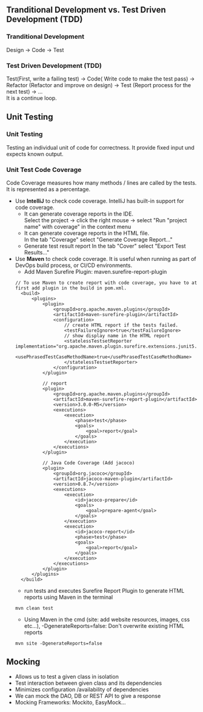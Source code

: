## Tranditional Development vs. Test Driven Development (TDD)
### Tranditional Development
Design -> Code -> Test
### Test Driven Development (TDD)
Test(First, write a failing test) -> Code( Write code to make the test pass) -> Refactor (Refactor and improve on design) -> Test (Report process for the next test) -> ...<br>
It is a continue loop.

## Unit Testing
### Unit Testing
Testing an individual unit of code for correctness. It provide fixed input und expects known output.
### Unit Test Code Coverage
Code Coverage measures how many methods / lines are called by the tests. It is represented as a percentage.
- Use **IntelliJ** to check code coverage. IntelliJ has built-in support for code coverage.
  - It can generate coverage reports in the IDE.<br>
    Select the project -> click the right mouse -> select "Run "project name" with coverage" in the context menu
  - It can generate coverage reports in the HTML file.<br>
    In the tab "Coverage" select "Generate Coverage Report..."
  - Generate test result report
    In the tab "Cover" select "Export Test Results..."
- Use **Maven** to check code coverage. It is useful when running as part of DevOps build process, or CI/CD environments.
  - Add Maven Surefire Plugin: maven.surefire-report-plugin
  ```
  // To use Maven to create report with code coverage, you have to at first add plugin in the build in pom.xml.
    <build>
        <plugins>
            <plugin>
                <groupId>org.apache.maven.plugins</groupId>
                <artifactId>maven-surefire-plugin</artifactId>
                <configuration>
                    // create HTML report if the tests failed.
                    <testFailureIgnore>true</testFailureIgnore>
                    // show display name in the HTML report
                    <statelessTestsetReporter implementation="org.apache.maven.plugin.surefire.extensions.junit5.JUnit5Xml30StatelessReporter">
                        <usePhrasedTestCaseMethodName>true</usePhrasedTestCaseMethodName>
                    </statelessTestsetReporter>
                </configuration>
            </plugin>

            // report
            <plugin>
                <groupId>org.apache.maven.plugins</groupId>
                <artifactId>maven-surefire-report-plugin</artifactId>
                <version>3.0.0-M5</version>
                <executions>
                    <execution>
                        <phase>test</phase>
                        <goals>
                            <goal>report</goal>
                        </goals>
                    </execution>
                </executions>
            </plugin>

            // Java Code Coverage (Add jacoco)
            <plugin>
                <groupId>org.jacoco</groupId>
                <artifactId>jacoco-maven-plugin</artifactId>
                <version>0.8.7</version>
                <executions>
                    <execution>
                        <id>jacoco-prepare</id>
                        <goals>
                            <goal>prepare-agent</goal>
                        </goals>
                    </execution>
                    <execution>
                        <id>jacoco-report</id>
                        <phase>test</phase>
                        <goals>
                            <goal>report</goal>
                        </goals>
                    </execution>
                </executions>
            </plugin>
        </plugins>
    </build>
  ```
  - run tests and executes Surefire Report Plugin to generate HTML reports using Maven in the terminal
  ```
  mvn clean test
  ```
  - Using Maven in the cmd (site: add website resources, images, css etc...), -DgenerateReports=false: Don't overwrite existing HTML reports
  ```
  mvn site -DgenerateReports=false
  ```

## Mocking
- Allows us to test a given class in isolation
- Test interaction between given class and its dependencies
- Minimizes configuration /availability of dependencies
- We can mock the DAO, DB or REST API to give a response
- Mocking Frameworks: Mockito, EasyMock...
